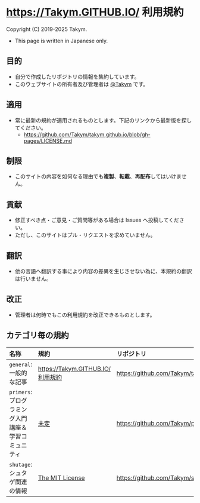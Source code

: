 # <https://Takym.GITHUB.IO/> 利用規約
Copyright (C) 2019-2025 Takym.

* This page is written in Japanese only.

## 目的
* 自分で作成したリポジトリの情報を集約しています。
* このウェブサイトの所有者及び管理者は [@Takym](https://github.com/Takym) です。

## 適用
* 常に最新の規約が適用されるものとします。下記のリンクから最新版を探してください。
	* <https://github.com/Takym/takym.github.io/blob/gh-pages/LICENSE.md>

## 制限
<!-- GitHub の規約上不可能？
* このサイトのリポジトリを如何なる理由でも**フォーク**してはいけません。
* このサイトのリポジトリを如何なる理由でも**クローン**してはいけません。
-->
* このサイトの内容を如何なる理由でも**複製**、**転載**、**再配布**してはいけません。

## 貢献
* 修正すべき点・ご意見・ご質問等がある場合は Issues へ投稿してください。
* ただし、このサイトはプル・リクエストを求めていません。

## 翻訳
* 他の言語へ翻訳する事により内容の差異を生じさせない為に、本規約の翻訳は行いません。

## 改正
* 管理者は何時でもこの利用規約を改正できるものとします。

## カテゴリ毎の規約

|名称|規約|リポジトリ|ブログサイト|ウィキサイト|
|:---|:---|:---------|:-----------|:-----------|
|`general`: 一般的な記事|[https://Takym.GITHUB.IO/ 利用規約](https://takym.github.io/LICENSE.html)|<https://github.com/Takym/takym.github.io>|<https://takym.github.io/blog/general>|<https://takym.github.io/wiki/general>|
|`primers`: プログラミング入門講座＆学習コミュニティ|[未定](https://takym.github.io/blog/primers/LICENSE.html)|<https://github.com/Takym/primers>|<https://takym.github.io/blog/primers>|<https://takym.github.io/wiki/primers>|
|`shutage`: シュタゲ関連の情報|[The MIT License](https://takym.github.io/blog/shutage/LICENSE.html)|<https://github.com/Takym/shutage>|<https://takym.github.io/blog/shutage>|<https://takym.github.io/wiki/shutage>|
